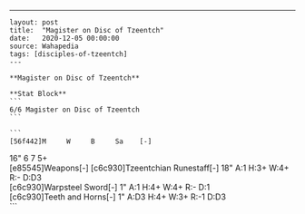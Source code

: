 ---
    layout: post
    title:  "Magister on Disc of Tzeentch"
    date:   2020-12-05 00:00:00
    source: Wahapedia
    tags: [disciples-of-tzeentch]
    ---
    
    **Magister on Disc of Tzeentch**
    
    **Stat Block**
    ```
    6/6 Magister on Disc of Tzeentch
    ```
    
    ```
    [56f442]M     W     B     Sa    [-]
16"   6     7     5+    
[e85545]Weapons[-]
[c6c930]Tzeentchian Runestaff[-]
18"    A:1    H:3+   W:4+   R:-    D:D3  
[c6c930]Warpsteel Sword[-]
1"     A:1    H:4+   W:4+   R:-    D:1   
[c6c930]Teeth and Horns[-]
1"     A:D3   H:4+   W:3+   R:-1   D:D3  
    ```
    
    
    